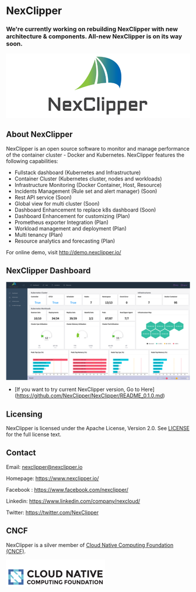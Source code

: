 # NexClipper

### We're currently working on rebuilding NexClipper with new architecture & components. All-new NexClipper is on its way soon.


![](docs/images/logo1_wide.png)




## About NexClipper 

NexClipper is an open source software to monitor and manage performance of the container cluster -  Docker and Kubernetes.
NexClipper features the following capabilities:
- Fullstack dashboard (Kubernetes and Infrastructure)
- Container Cluster (Kubernetes cluster, nodes and workloads)
- Infrastructure Monitoring (Docker Container, Host, Resource)
- Incidents Management (Rule set and alert manager) (Soon)
- Rest API service (Soon)
- Global view for multi cluster (Soon)
- Dashboard Enhancement to replace k8s dashboard (Soon)
- Dashboard Enhancement for customizing (Plan)
- Prometheus exporter Integration (Plan)
- Workload management and deployment (Plan)
- Multi tenancy (Plan)
- Resource analytics and forecasting (Plan)

For online demo,  visit  http://demo.nexclipper.io/


## NexClipper Dashboard

![](docs/images/NexClipper_dashboard.png)


- [If you want to try current NexClipper version, Go to Here] (https://github.com/NexClipper/NexClipper/README_0.1.0.md)

## Licensing

NexClipper is licensed under the Apache License, Version 2.0. See [LICENSE](https://github.com/NexClipper/NexClipper/blob/master/LICENSE) for the full license text.

## Contact

Email: nexclipper@nexclipper.io

Homepage: https://www.nexclipper.io/

Facebook : https://www.facebook.com/nexclipper/

Linkedin: https://www.linkedin.com/company/nexcloud/

Twitter: https://twitter.com/NexClipper

## CNCF
NexClipper is a silver member of [Cloud Native Computing Foundation (CNCF)](https://landscape.cncf.io/category=monitoring&format=card-mode&grouping=category).

![](docs/images/cncf.png)
